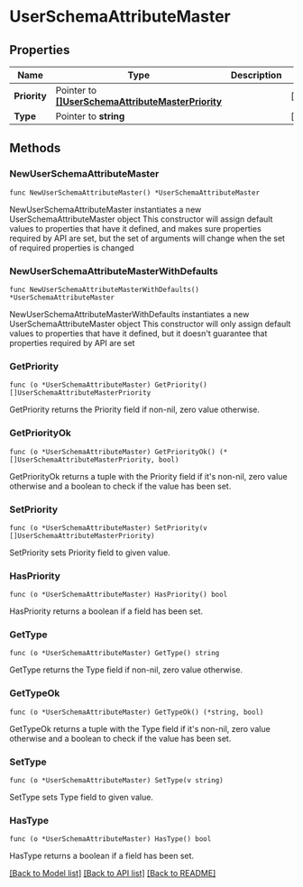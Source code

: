 # UserSchemaAttributeMaster

## Properties

Name | Type | Description | Notes
------------ | ------------- | ------------- | -------------
**Priority** | Pointer to [**[]UserSchemaAttributeMasterPriority**](UserSchemaAttributeMasterPriority.md) |  | [optional] 
**Type** | Pointer to **string** |  | [optional] 

## Methods

### NewUserSchemaAttributeMaster

`func NewUserSchemaAttributeMaster() *UserSchemaAttributeMaster`

NewUserSchemaAttributeMaster instantiates a new UserSchemaAttributeMaster object
This constructor will assign default values to properties that have it defined,
and makes sure properties required by API are set, but the set of arguments
will change when the set of required properties is changed

### NewUserSchemaAttributeMasterWithDefaults

`func NewUserSchemaAttributeMasterWithDefaults() *UserSchemaAttributeMaster`

NewUserSchemaAttributeMasterWithDefaults instantiates a new UserSchemaAttributeMaster object
This constructor will only assign default values to properties that have it defined,
but it doesn't guarantee that properties required by API are set

### GetPriority

`func (o *UserSchemaAttributeMaster) GetPriority() []UserSchemaAttributeMasterPriority`

GetPriority returns the Priority field if non-nil, zero value otherwise.

### GetPriorityOk

`func (o *UserSchemaAttributeMaster) GetPriorityOk() (*[]UserSchemaAttributeMasterPriority, bool)`

GetPriorityOk returns a tuple with the Priority field if it's non-nil, zero value otherwise
and a boolean to check if the value has been set.

### SetPriority

`func (o *UserSchemaAttributeMaster) SetPriority(v []UserSchemaAttributeMasterPriority)`

SetPriority sets Priority field to given value.

### HasPriority

`func (o *UserSchemaAttributeMaster) HasPriority() bool`

HasPriority returns a boolean if a field has been set.

### GetType

`func (o *UserSchemaAttributeMaster) GetType() string`

GetType returns the Type field if non-nil, zero value otherwise.

### GetTypeOk

`func (o *UserSchemaAttributeMaster) GetTypeOk() (*string, bool)`

GetTypeOk returns a tuple with the Type field if it's non-nil, zero value otherwise
and a boolean to check if the value has been set.

### SetType

`func (o *UserSchemaAttributeMaster) SetType(v string)`

SetType sets Type field to given value.

### HasType

`func (o *UserSchemaAttributeMaster) HasType() bool`

HasType returns a boolean if a field has been set.


[[Back to Model list]](../README.md#documentation-for-models) [[Back to API list]](../README.md#documentation-for-api-endpoints) [[Back to README]](../README.md)


